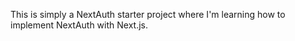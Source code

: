 This is simply a NextAuth starter project where I'm learning how to implement NextAuth with Next.js.
